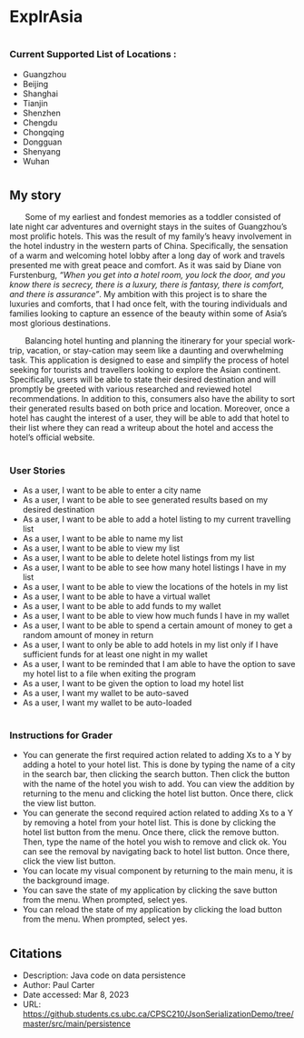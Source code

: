 # ExplrAsia


#

### **Current Supported List of Locations** :
- Guangzhou
- Beijing
- Shanghai
- Tianjin
- Shenzhen
- Chengdu
- Chongqing
- Dongguan
- Shenyang
- Wuhan

#

## My story

&nbsp;&nbsp;&nbsp;&nbsp;&nbsp;&nbsp;
Some of my earliest and fondest 
memories as a toddler consisted of late night car adventures 
and overnight stays in the suites of Guangzhou’s 
most prolific hotels. This was the result of my family’s 
heavy involvement in the hotel industry in the western 
parts of China. Specifically, the sensation of a warm 
and welcoming hotel lobby after a long day of work and 
travels presented me with great peace and comfort. 
As it was said by Diane von Furstenburg, 
*“When you get into a hotel room, you lock the door, 
and you know there is secrecy, there is a luxury, 
there is fantasy, there is comfort, and there is 
assurance”*. My ambition with this project is to share 
the luxuries and comforts, that I had once felt, with 
the touring individuals and families looking to capture 
an essence of the beauty within some of Asia’s most 
glorious destinations.

&nbsp;&nbsp;&nbsp;&nbsp;&nbsp;&nbsp;
Balancing hotel hunting and planning the itinerary for 
your special work-trip, vacation, or stay-cation may seem 
like a daunting and overwhelming task. This application 
is designed to ease and simplify the process of hotel 
seeking for tourists and travellers looking to explore 
the Asian continent. Specifically, users will be able to 
state their desired destination and will promptly be 
greeted with various researched and reviewed hotel 
recommendations. In addition to this, consumers also 
have the ability to sort their generated results based 
on both price and location. Moreover, once a hotel has 
caught the interest of a user, they will be able to add 
that hotel to their list where they can read a writeup about the hotel and access the hotel’s official website.

#

### **User Stories**
- As a user, I want to be able to enter a city name
- As a user, I want to be able to see generated results based on my desired destination
- As a user, I want to be able to add a hotel listing to my current travelling list
- As a user, I want to be able to name my list
- As a user, I want to be able to view my list
- As a user, I want to be able to delete hotel listings from my list
- As a user, I want to be able to see how many hotel listings I have in my list
- As a user, I want to be able to view the locations of the hotels in my list
- As a user, I want to be able to have a virtual wallet
- As a user, I want to be able to add funds to my wallet
- As a user, I want to be able to view how much funds I have in my wallet
- As a user, I want to be able to spend a certain amount of money to get a random amount of money in return
- As a user, I want to only be able to add hotels in my list only if I have sufficient funds for at least one night in my wallet
- As a user, I want to be reminded that I am able to have the option to 
save my hotel list to a file when exiting the program
- As a user, I want to be given the option to load my hotel list
- As a user, I want my wallet to be auto-saved
- As a user, I want my wallet to be auto-loaded 

#

### Instructions for Grader
- You can generate the first required action related to adding Xs to a Y by adding a hotel to your hotel list.
This is done by typing the name of a city in  the search bar, then clicking the search button. Then
click the button with the name of the hotel you wish to add. You can view the addition by returning to 
the menu and clicking the hotel list button. Once there, click the view list button.
- You can generate the second required action related to adding Xs to a Y by removing a hotel from your hotel list.
  This is done by clicking the hotel list button from the menu. Once there, click the remove button.
Then, type the name of the hotel you wish to remove and click ok. You can see the removal by 
navigating back to hotel list button. Once there, click the view list button.
- You can locate my visual component by returning to the main menu, it is the background image.
- You can save the state of my application by clicking the save button from the menu. When prompted, 
select yes.
- You can reload the state of my application by clicking the load button from the menu. When prompted,
select yes.

#

## **Citations**
- Description: Java code on data persistence 
- Author: Paul Carter 
- Date accessed: Mar 8, 2023
- URL: https://github.students.cs.ubc.ca/CPSC210/JsonSerializationDemo/tree/master/src/main/persistence